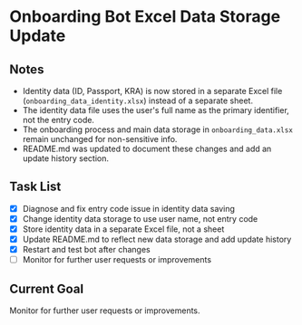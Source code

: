 # Onboarding Bot Excel Data Storage Update

## Notes
- Identity data (ID, Passport, KRA) is now stored in a separate Excel file (`onboarding_data_identity.xlsx`) instead of a separate sheet.
- The identity data file uses the user's full name as the primary identifier, not the entry code.
- The onboarding process and main data storage in `onboarding_data.xlsx` remain unchanged for non-sensitive info.
- README.md was updated to document these changes and add an update history section.

## Task List
- [x] Diagnose and fix entry code issue in identity data saving
- [x] Change identity data storage to use user name, not entry code
- [x] Store identity data in a separate Excel file, not a sheet
- [x] Update README.md to reflect new data storage and add update history
- [x] Restart and test bot after changes
- [ ] Monitor for further user requests or improvements

## Current Goal
Monitor for further user requests or improvements.
